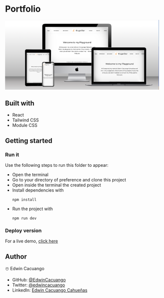 # Portfolio
![Image with website view in all device sizes](./public/screenshoot.png)
## Built with
- React
- Tailwind CSS
- Module CSS

## Getting started
### Run it
Use the following steps to run this folder to appear:
- Open the terminal 
- Go to your directory of preference and clone this project
- Open inside the terminal the created project
- Install dependencies with 
    ~~~
    npm install
    ~~~
- Run the project with 
    ~~~
    npm run dev
    ~~~

### Deploy version
For a live demo, [click here](https://playground-ecru-ten.vercel.app) 

## Author
☃️ Edwin Cacuango
- GitHub: [@EdwinCacuango](https://github.com/EdwinCacuango)
- Twitter: [@edwincacuango](https://twitter.com/edwincacuango)
- LinkedIn: [Edwin Cacuango Cahueñas](https://www.linkedin.com/in/edwin-cacuango-cahuenas/)

